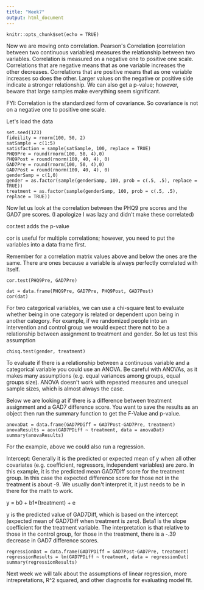 ```yaml
---
title: "Week7"
output: html_document
---
```


```{r setup, include=FALSE}
knitr::opts_chunk$set(echo = TRUE)
```
Now we are moving onto correlation. Pearson's Correlation (correlation between two continuous variables) measures the relationship between two variables.  Correlation is measured on a negative one to positive one scale. Correlations that are negative means that as one variable increases the other decreases.  Correlations that are positive means that as one variable increases so does the other.  Larger values on the negative or positive side indicate a stronger relationship.  We can also get a p-value; however, beware that large samples make everything seem significant.    

FYI: Correlation is the standardized form of covariance.  So covariance is not on a negative one to positive one scale.

Let's load the data
```{r}
set.seed(123)
fideility = rnorm(100, 50, 2)
satSample = c(1:5)
satisfaction = sample(satSample, 100, replace = TRUE)
PHQ9Pre = round(rnorm(100, 50, 4),0)
PHQ9Post = round(rnorm(100, 40, 4), 0)
GAD7Pre = round(rnorm(100, 50, 4),0)
GAD7Post = round(rnorm(100, 40, 4), 0)
genderSamp = c(1,0)
gender = as.factor(sample(genderSamp, 100, prob = c(.5, .5), replace = TRUE))
treatment = as.factor(sample(genderSamp, 100, prob = c(.5, .5), replace = TRUE))
```
Now let us look at the correlation between the PHQ9 pre scores and the GAD7 pre scores. (I apologize I was lazy and didn't make these correlated) 

cor.test adds the p-value

cor is useful for multiple correlations; however, you need to put the variables into a data frame first.

Remember for a correlation matrix values above and below the ones are the same.  There are ones because a variable is always perfectly correlated with itself. 
```{r}
cor.test(PHQ9Pre, GAD7Pre)

dat = data.frame(PHQ9Pre, GAD7Pre, PHQ9Post, GAD7Post)
cor(dat)
```
For two categorical variables, we can use a chi-square test to evaluate whether being in one category is related or dependent upon being in another category.  For example, if we randomized people into an intervention and control group we would expect there not to be a relationship between assignment to treatment and gender.  So let us test this assumption
```{r}
chisq.test(gender, treatment)
```
To evaluate if there is a relationship between a continuous variable and a categorical variable you could use an ANOVA.  Be careful with ANOVAs, as it makes many assumptions (e.g. equal variances among groups, equal groups size).  ANOVA doesn't work with repeated measures and unequal sample sizes, which is almost always the case.

Below we are looking at if there is a difference between treatment assignment and a GAD7 difference score.  You want to save the results as an object then run the summary function to get the F-Value and p-value. 
```{r}
anovaDat = data.frame(GAD7PDiff = GAD7Post-GAD7Pre, treatment)
anovaResults = aov(GAD7PDiff ~ treatment, data = anovaDat)
summary(anovaResults)
```
For the example, above we could also run a regression.  

Intercept: Generally it is the predicted or expected mean of y when all other covariates (e.g. coefficient, regressors, independent variables) are zero.  In this example, it is the predicted mean GAD7Diff score for the treatment group.  In this case the expected difference score for those not in the treatment is about -9.  We usually don't interpret it, it just needs to be in there for the math to work.  

y = b0 + b1*(treatment) + e

y is the predicted value of GAD7Diff, which is based on the intercept (expected mean of GAD7Diff when treatment is zero). Beta1 is the slope coefficient for the treatment variable.  The interpretation is that relative to those in the control group, for those in the treatment, there is a -.39 decrease in GAD7 difference scores.  
```{r}
regressionDat = data.frame(GAD7PDiff = GAD7Post-GAD7Pre, treatment)
regressionResults = lm(GAD7PDiff ~ treatment, data = regressionDat)
summary(regressionResults)
```
Next week we will talk about the assumptions of linear regression, more intrepretations, R^2 squared, and other diagnostis for evaluating model fit.  

